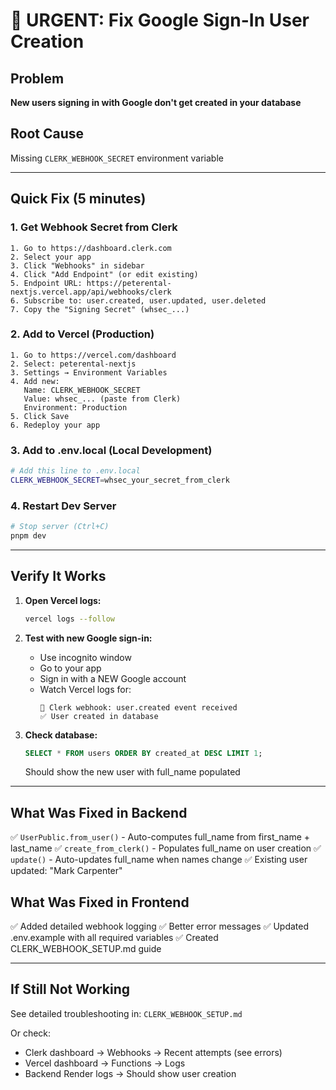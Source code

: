 # 🚨 URGENT: Fix Google Sign-In User Creation

## Problem
**New users signing in with Google don't get created in your database**

## Root Cause
Missing `CLERK_WEBHOOK_SECRET` environment variable

---

## Quick Fix (5 minutes)

### 1. Get Webhook Secret from Clerk
```
1. Go to https://dashboard.clerk.com
2. Select your app
3. Click "Webhooks" in sidebar
4. Click "Add Endpoint" (or edit existing)
5. Endpoint URL: https://peterental-nextjs.vercel.app/api/webhooks/clerk
6. Subscribe to: user.created, user.updated, user.deleted
7. Copy the "Signing Secret" (whsec_...)
```

### 2. Add to Vercel (Production)
```
1. Go to https://vercel.com/dashboard
2. Select: peterental-nextjs
3. Settings → Environment Variables
4. Add new:
   Name: CLERK_WEBHOOK_SECRET
   Value: whsec_... (paste from Clerk)
   Environment: Production
5. Click Save
6. Redeploy your app
```

### 3. Add to .env.local (Local Development)
```bash
# Add this line to .env.local
CLERK_WEBHOOK_SECRET=whsec_your_secret_from_clerk
```

### 4. Restart Dev Server
```bash
# Stop server (Ctrl+C)
pnpm dev
```

---

## Verify It Works

1. **Open Vercel logs:**
   ```bash
   vercel logs --follow
   ```

2. **Test with new Google sign-in:**
   - Use incognito window
   - Go to your app
   - Sign in with a NEW Google account
   - Watch Vercel logs for:
     ```
     🔔 Clerk webhook: user.created event received
     ✅ User created in database
     ```

3. **Check database:**
   ```sql
   SELECT * FROM users ORDER BY created_at DESC LIMIT 1;
   ```
   Should show the new user with full_name populated

---

## What Was Fixed in Backend

✅ `UserPublic.from_user()` - Auto-computes full_name from first_name + last_name
✅ `create_from_clerk()` - Populates full_name on user creation
✅ `update()` - Auto-updates full_name when names change
✅ Existing user updated: "Mark Carpenter"

## What Was Fixed in Frontend

✅ Added detailed webhook logging
✅ Better error messages
✅ Updated .env.example with all required variables
✅ Created CLERK_WEBHOOK_SETUP.md guide

---

## If Still Not Working

See detailed troubleshooting in: `CLERK_WEBHOOK_SETUP.md`

Or check:
- Clerk dashboard → Webhooks → Recent attempts (see errors)
- Vercel dashboard → Functions → Logs
- Backend Render logs → Should show user creation
